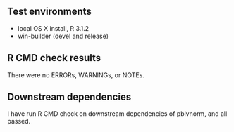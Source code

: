 ## Test environments

* local OS X install, R 3.1.2
* win-builder (devel and release)


## R CMD check results

There were no ERRORs, WARNINGs, or NOTEs.


## Downstream dependencies

I have run R CMD check on downstream dependencies of pbivnorm, and all passed.
